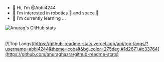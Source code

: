 - 👋 Hi, I’m @Abhi4244
- 👀 I’m interested in robotics 🤖 and space 🌌
- 🌱 I’m currently learning ...


![Anurag's GitHub stats](https://github-readme-stats.vercel.app/api?username=abhi4244&theme=cobalt&show_icons=true)<br><br><br>
[![Top Langs](https://github-readme-stats.vercel.app/api/top-langs/?username=abhi4244&theme=cobalt&bg_color=275deg,#1d2671,#c33764](https://github.com/anuraghazra/github-readme-stats)<br><br><br>






<!---
Abhi4244/Abhi4244 is a ✨ special ✨ repository because its `README.md` (this file) appears on your GitHub profile.
You can click the Preview link to take a look at your changes.
--->

